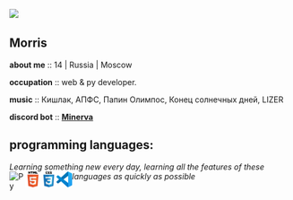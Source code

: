 ![](https://komarev.com/ghpvc/?username=masero01)
## Morris

**about me** :: 14 | Russia | Moscow
<br/>

**occupation** :: web & py developer. 
<br/>

**music** :: Кишлак, АПФС, Папин Олимпос, Конец солнечных дней, LIZER

**discord bot** :: [**Minerva**](https://boticord.top/bot/892482547475427358)
<br/>

## programming languages:
*Learning something new every day, learning all the features of these languages as quickly as possible*
<img align="left" alt="Py" width="28px" src="https://cdn3.iconfinder.com/data/icons/logos-and-brands-adobe/512/267_Python-512.png"/>
<img align="left" alt="HTML" width="28x" src="https://raw.githubusercontent.com/github/explore/80688e429a7d4ef2fca1e82350fe8e3517d3494d/topics/html/html.png"/>
<img align="left" alt="CSS" width="28px" src="https://raw.githubusercontent.com/github/explore/80688e429a7d4ef2fca1e82350fe8e3517d3494d/topics/css/css.png"/>
<img align="left" alt="VisualStudioCode" width="28px" src="https://raw.githubusercontent.com/github/explore/80688e429a7d4ef2fca1e82350fe8e3517d3494d/topics/visual-studio-code/visual-studio-code.png"/>
<br/>
<br/>
